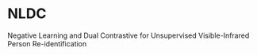 # NLDC
Negative Learning and Dual Contrastive for Unsupervised Visible-Infrared Person Re-identification
